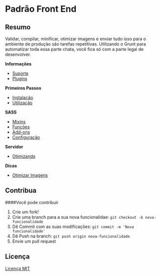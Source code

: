 # Padrão Front End


## Resumo

Validar, compilar, minificar, otimizar imagens e enviar tudo isso para o ambiente de produção são tarefas repetitivas. Utilizando o Grunt para automatizar toda essa parte chata, você fica só com a parte legal de desenvolver.


**Informações**

- [Suporte](/docs/informacoes/browser-suporte.md)
- [Plugins](/docs/informacoes/plugins-utilizados.md)


**Primeiros Passos**

- [Instalação](/docs/primeiros-passos/instalacao.md)
- [Utilização](/docs/primeiros-passos/utilizacao.md)


**SASS**

- [Mixins](/docs/sass/mixins.md)
- [Funções](/docs/sass/funcoes.md)
- [Add-ons](/docs/sass/addons.md)
- [Configuração](/docs/sass/configuracao.md)


**Servidor**

- [Otimizando](/docs/servidor/otimizando.md)


**Dicas**

- [Otimizar Imagens](/docs/dicas/otimizar-imagens.md)


## Contribua

####Você pode contribuir

1. Crie um fork!
2. Crie uma branch para a sua nova funcionalidae: `git checkout -b nova-funcionalidade`
3. Dê Commit com as suas modificações: `git commit -m 'Nova funcionalidade'`
4. Dê Push na branch: `git push origin nova-funcionalidade`
5. Envie um pull request


## Licença

[Licença MIT](https://github.com/brunogallo/padrao-front-end/blob/master/LICENSE)
